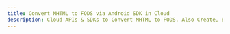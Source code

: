 ---title: Convert MHTML to FODS via Android SDK in Clouddescription: Cloud APIs & SDKs to Convert MHTML to FODS. Also Create, Edit & Render Microsoft Word & OpenOffice documents in the Cloud.---
